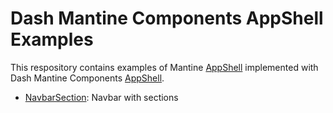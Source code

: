 # Dash Mantine Components AppShell Examples

This respository contains examples of Mantine [AppShell](https://mantine.dev/core/app-shell/) implemented with Dash Mantine Components [AppShell](https://www.dash-mantine-components.com/components/appshell).

* [NavbarSection](https://mantine.dev/app-shell/?e=NavbarSection): Navbar with sections
